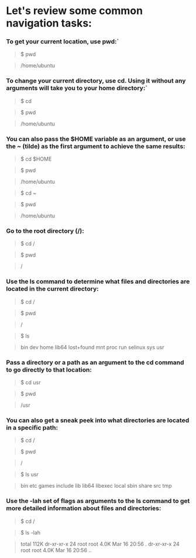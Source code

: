 # Let's review some common navigation tasks:

### To get your current location, use pwd:`

> $ pwd

> /home/ubuntu

### To change your current directory, use cd. Using it without any arguments will take you to your home directory:`

> $ cd

> $ pwd

> /home/ubuntu

### You can also pass the $HOME variable as an argument, or use the ~ (tilde) as the first argument to achieve the same results:

> $ cd $HOME

> $ pwd

> /home/ubuntu

> $ cd ~

> $ pwd

> /home/ubuntu

### Go to the root directory (/):

> $ cd /

> $ pwd

> /

### Use the ls command to determine what files and directories are located in the current directory:

> $ cd /

> $ pwd

> /

> $ ls

> bin dev home lib64 lost+found mnt proc run selinux sys usr

### Pass a directory or a path as an argument to the cd command to go directly to that location:

> $ cd usr

> $ pwd

> /usr

### You can also get a sneak peek into what directories are located in a specific path:

> $ cd /

> $ pwd

> /

> $ ls usr

> bin etc games include lib lib64 libexec local sbin share src tmp

### Use the -lah set of flags as arguments to the ls command to get more detailed information about files and directories:

> $ cd /

> $ ls -lah

> total 112K
> dr-xr-xr-x 24 root root 4.0K Mar 16 20:56 .
> dr-xr-xr-x 24 root root 4.0K Mar 16 20:56 ..
